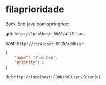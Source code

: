 # filaprioridade

Back-End java com springboot

get: `http://localhost:8080/allFilas`

post: `http://localhost:8080/addUser`

```Json
{
    "name": "Jhon Doe",
    "priority": 2
}
```
del: `http://localhost:8080/delUser/{userId}`
